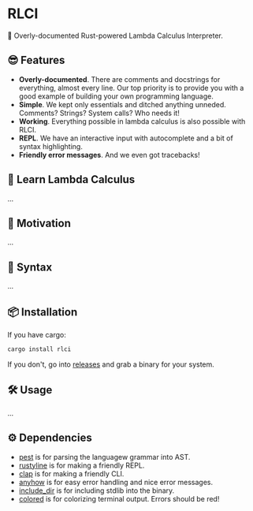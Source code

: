 # RLCI

🦀 Overly-documented Rust-powered Lambda Calculus Interpreter.

## 😎 Features

+ **Overly-documented**. There are comments and docstrings for everything, almost every line. Our top priority is to provide you with a good example of building your own programming language.
+ **Simple**. We kept only essentials and ditched anything unneded. Comments? Strings? System calls? Who needs it!
+ **Working**. Everything possible in lambda calculus is also possible with RLCI.
+ **REPL**. We have an interactive input with autocomplete and a bit of syntax highlighting.
+ **Friendly error messages**. And we even got tracebacks!

## 🧠 Learn Lambda Calculus

...

## 🤔 Motivation

...

## 📝 Syntax

...

## 📦 Installation

If you have cargo:

```bash
cargo install rlci
```

If you don't, go into [releases](https://github.com/orsinium/rlci/releases) and grab a binary for your system.

## 🛠️ Usage

...

## ⚙️ Dependencies

+ [pest](https://github.com/pest-parser/pest) is for parsing the languagew grammar into AST.
+ [rustyline](https://github.com/kkawakam/rustyline) is for making a friendly REPL.
+ [clap](https://github.com/clap-rs/clap) is for making a friendly CLI.
+ [anyhow](https://github.com/dtolnay/anyhow) is for easy error handling and nice error messages.
+ [include_dir](https://github.com/Michael-F-Bryan/include_dir) is for including stdlib into the binary.
+ [colored](https://github.com/mackwic/colored) is for colorizing terminal output. Errors should be red!
